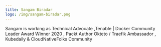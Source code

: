 ```yaml
---
title: Sangam Biradar
logo: /img/sangam-biradar.png
---
```


Sangam is working as Technical Advocate ,Tenable |  Docker Community Leader Award Winner 2020 , Packt Author 
 Okteto / Traefik Ambassador , Kubedaily & CloudNativeFolks Community 
